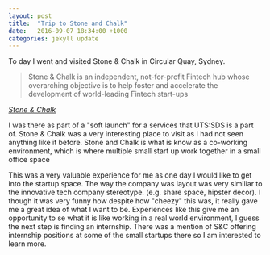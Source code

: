 ```yaml
---
layout: post
title:  "Trip to Stone and Chalk"
date:   2016-09-07 18:34:00 +1000
categories: jekyll update
---
```


To day I went and visited Stone & Chalk in Circular Quay, Sydney.

>Stone & Chalk is an independent, not-for-profit Fintech hub whose overarching objective is to help foster and accelerate the development of world-leading Fintech start-ups

<cite>[Stone & Chalk][s-&-c]</cite>

I was there as part of a "soft launch" for a services that UTS:SDS is a part of. Stone & Chalk was a very interesting place to visit as I had not seen anything like it before. Stone and Chalk is what is know as a co-working environment, which is where multiple small start up work together in a small office space

<!--LINK PHOTO OF PRESENTATION-->

This was a very valuable experience for me as one day I would like to  get into the startup space. The way the company was layout was very similiar to the innovative tech company stereotype. (e.g. share space, hipster decor). I though it was very funny how despite how "cheezy" this was, it really gave me a great idea of what I want to be. Experiences like this give me an opportunity to se what it is like working in a real world environment, I guess the next step is finding an internship. There was a mention of S&C offering internship positions at some of the small startups there so I am interested to learn more.

<!--Note: intership program sounded like the word fintech but that is something else-->

[s-&-c]: http://stoneandchalk.com.au
